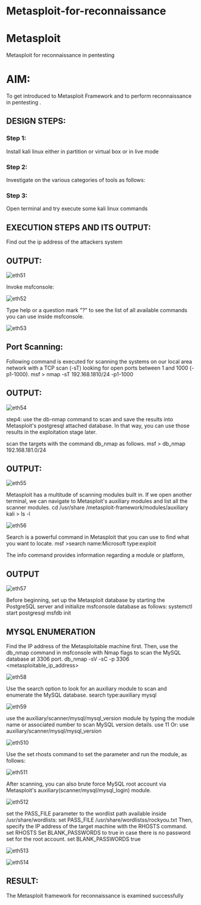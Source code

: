 # Metasploit-for-reconnaissance
# Metasploit
Metasploit for reconnaissance in pentesting

# AIM:

To get introduced to Metasploit Framework and to  perform reconnaissance  in pentesting .

## DESIGN STEPS:

### Step 1:

Install kali linux either in partition or virtual box or in live mode

### Step 2:

Investigate on the various categories of tools as follows:

### Step 3:

Open terminal and try execute some kali linux commands

## EXECUTION STEPS AND ITS OUTPUT:

Find out the ip address of the attackers system

## OUTPUT:

![eth51](https://github.com/Rajeshanbu/Metasploit-for-reconnaissance/assets/118924713/05b96ef3-6e8c-4f08-9cc7-f0df68dc32ea)

Invoke msfconsole:

![eth52](https://github.com/Rajeshanbu/Metasploit-for-reconnaissance/assets/118924713/5a9c59b7-c9cf-4f89-840d-32f504340f01)


Type help or a question mark "?" to see the list of all available commands you can use inside msfconsole.

![eth53](https://github.com/Rajeshanbu/Metasploit-for-reconnaissance/assets/118924713/5a094606-3e82-4f38-ace4-aa35c1630ecb)


## Port Scanning:

Following command is executed for scanning the systems on our local area network with a TCP scan (-sT) looking for open ports between 1 and 1000 (-p1-1000). msf > nmap -sT 192.168.1810/24 -p1-1000

## OUTPUT:

![eth54](https://github.com/Rajeshanbu/Metasploit-for-reconnaissance/assets/118924713/aa5f1e28-6371-437a-a0a7-f54dc4752a2b)


step4: use the db-nmap command to scan and save the results into Metasploit's postgresql attached database. In that way, you can use those results in the exploitation stage later.

scan the targets with the command db_nmap as follows. msf > db_nmap 192.168.181.0/24

## OUTPUT:

![eth55](https://github.com/Rajeshanbu/Metasploit-for-reconnaissance/assets/118924713/a592b970-9985-4f9d-a0ac-93a8d0e52598)


Metasploit has a multitude of scanning modules built in. If we open another terminal, we can navigate to Metasploit's auxiliary modules and list all the scanner modules. cd /usr/share /metasploit-framework/modules/auxiliary kali > ls -l 

![eth56](https://github.com/Rajeshanbu/Metasploit-for-reconnaissance/assets/118924713/b063722d-0b51-4e82-9014-f80942f4831b)


Search is a powerful command in Metasploit that you can use to find what you want to locate. msf >search name:Microsoft type:exploit

The info command provides information regarding a module or platform,

## OUTPUT

![eth57](https://github.com/Rajeshanbu/Metasploit-for-reconnaissance/assets/118924713/5c932942-ad12-40bf-b80b-61f8533a7de9)


Before beginning, set up the Metasploit database by starting the PostgreSQL server and initialize msfconsole database as follows: systemctl start postgresql msfdb init

## MYSQL ENUMERATION

Find the IP address of the Metasploitable machine first. Then, use the db_nmap command in msfconsole with Nmap flags to scan the MySQL database at 3306 port. db_nmap -sV -sC -p 3306 <metasploitable_ip_address>

![eth58](https://github.com/Rajeshanbu/Metasploit-for-reconnaissance/assets/118924713/f62a9457-53e3-44c6-88a6-ba31add16cfb)


Use the search option to look for an auxiliary module to scan and enumerate the MySQL database. search type:auxiliary mysql

![eth59](https://github.com/Rajeshanbu/Metasploit-for-reconnaissance/assets/118924713/2ee491cd-6e1f-419a-b751-dea4c01c8e27)

use the auxiliary/scanner/mysql/mysql_version module by typing the module name or associated number to scan MySQL version details. use 11 Or: use auxiliary/scanner/mysql/mysql_version

![eth510](https://github.com/Rajeshanbu/Metasploit-for-reconnaissance/assets/118924713/4b68a5d0-0191-453e-b8e1-f72edb61b8af)



Use the set rhosts command to set the parameter and run the module, as follows:

![eth511](https://github.com/Rajeshanbu/Metasploit-for-reconnaissance/assets/118924713/5f6744e4-e4b1-4235-8e6f-7bfe5222814e)


After scanning, you can also brute force MySQL root account via Metasploit's auxiliary(scanner/mysql/mysql_login) module.

![eth512](https://github.com/Rajeshanbu/Metasploit-for-reconnaissance/assets/118924713/9f4af994-e3b4-487a-999c-500526ff8f27)


set the PASS_FILE parameter to the wordlist path available inside /usr/share/wordlists: set PASS_FILE /usr/share/wordlistss/rockyou.txt Then, specify the IP address of the target machine with the RHOSTS command. set RHOSTS Set BLANK_PASSWORDS to true in case there is no password set for the root account. set BLANK_PASSWORDS true

![eth513](https://github.com/Rajeshanbu/Metasploit-for-reconnaissance/assets/118924713/7acaaa8b-1f18-4932-a6d4-f24230286432)

![eth514](https://github.com/Rajeshanbu/Metasploit-for-reconnaissance/assets/118924713/3c9e60c1-6240-4051-93f5-2aad2f88fc68)



## RESULT:
The Metasploit framework for reconnaissance is  examined successfully

